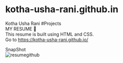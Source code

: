 # kotha-usha-rani.github.in
Kotha Usha Rani #Projects\
MY RESUME 👩\
This resume is built using HTML and CSS.\
Go to https://kotha-usha-rani.github.io/

SnapShot  
![resumegithub](https://user-images.githubusercontent.com/47881212/150667407-2e9ad9ca-0949-46bc-aa9d-537ee3822d94.png)

